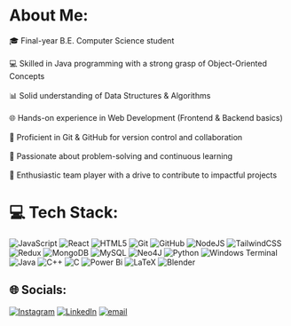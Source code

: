 #  About Me:
🎓 Final-year B.E. Computer Science student<br><br>💻 Skilled in Java programming with a strong grasp of Object-Oriented Concepts<br><br>📊 Solid understanding of Data Structures & Algorithms<br><br>🌐 Hands-on experience in Web Development (Frontend & Backend basics)<br><br>🔧 Proficient in Git & GitHub for version control and collaboration<br><br>🚀 Passionate about problem-solving and continuous learning<br><br>🤝 Enthusiastic team player with a drive to contribute to impactful projects


# 💻 Tech Stack:
![JavaScript](https://img.shields.io/badge/javascript-%23323330.svg?style=plastic&logo=javascript&logoColor=%23F7DF1E) ![React](https://img.shields.io/badge/react-%2320232a.svg?style=plastic&logo=react&logoColor=%2361DAFB) ![HTML5](https://img.shields.io/badge/html5-%23E34F26.svg?style=plastic&logo=html5&logoColor=white) ![Git](https://img.shields.io/badge/git-%23F05033.svg?style=plastic&logo=git&logoColor=white) ![GitHub](https://img.shields.io/badge/github-%23121011.svg?style=plastic&logo=github&logoColor=white) ![NodeJS](https://img.shields.io/badge/node.js-6DA55F?style=plastic&logo=node.js&logoColor=white) ![TailwindCSS](https://img.shields.io/badge/tailwindcss-%2338B2AC.svg?style=plastic&logo=tailwind-css&logoColor=white) ![Redux](https://img.shields.io/badge/redux-%23593d88.svg?style=plastic&logo=redux&logoColor=white) ![MongoDB](https://img.shields.io/badge/MongoDB-%234ea94b.svg?style=plastic&logo=mongodb&logoColor=white) ![MySQL](https://img.shields.io/badge/mysql-4479A1.svg?style=plastic&logo=mysql&logoColor=white) ![Neo4J](https://img.shields.io/badge/Neo4j-008CC1?style=plastic&logo=neo4j&logoColor=white) ![Python](https://img.shields.io/badge/python-3670A0?style=plastic&logo=python&logoColor=ffdd54) ![Windows Terminal](https://img.shields.io/badge/Windows%20Terminal-%234D4D4D.svg?style=plastic&logo=windows-terminal&logoColor=white) ![Java](https://img.shields.io/badge/java-%23ED8B00.svg?style=plastic&logo=openjdk&logoColor=white) ![C++](https://img.shields.io/badge/c++-%2300599C.svg?style=plastic&logo=c%2B%2B&logoColor=white) ![C](https://img.shields.io/badge/c-%2300599C.svg?style=plastic&logo=c&logoColor=white) ![Power Bi](https://img.shields.io/badge/power_bi-F2C811?style=plastic&logo=powerbi&logoColor=black) ![LaTeX](https://img.shields.io/badge/latex-%23008080.svg?style=plastic&logo=latex&logoColor=white) ![Blender](https://img.shields.io/badge/blender-%23F5792A.svg?style=plastic&logo=blender&logoColor=white)


## 🌐 Socials:
[![Instagram](https://img.shields.io/badge/Instagram-%23E4405F.svg?logo=Instagram&logoColor=white)](https://instagram.com/ntsh.mp4) [![LinkedIn](https://img.shields.io/badge/LinkedIn-%230077B5.svg?logo=linkedin&logoColor=white)](https://linkedin.com/in/nithesh-b-naik-a75621291) [![email](https://img.shields.io/badge/Email-D14836?logo=gmail&logoColor=white)](mailto:nitheshbnaik@gmail.com) 
